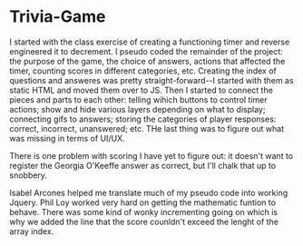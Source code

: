 # Trivia-Game
I started with the class exercise of creating a functioning timer and reverse engineered it to decrement. I pseudo coded the remainder of the project: the purpose of the game, the choice of answers, actions that affected the timer, counting scores in different categories, etc. Creating the index of questions and answeres was pretty straight-forward--I started with them as static HTML and moved them over to JS. Then I started to connect the pieces and parts to each other: telling wihich buttons to control timer actions; show and hide various layers depending on what to display; connecting gifs to answers; storing the categories of player responses: correct, incorrect, unanswered; etc. THe last thing was to figure out what was missing in terms of UI/UX.

There is one problem with scoring I have yet to figure out: it doesn't want to register the Georgia O'Keeffe answer as correct, but I'll chalk that up to snobbery.

Isabel Arcones helped me translate much of my pseudo code into working Jquery. Phil Loy worked very hard on getting the mathematic funtion to behave. There was some kind of wonky incrementing going on which is why we added the line that the score counldn't exceed the lenght of the array index. 
